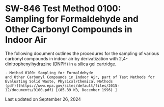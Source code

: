 
# SW-846 Test Method 0100: Sampling for Formaldehyde and Other Carbonyl Compounds in Indoor Air  


The following document outlines the procedures for the sampling of
various carbonyl compounds in indoor air by derivatization with
2,4-dinitrophenylhydrazine (DNPH) in a silica gel cartridge.

    - Method 0100: Sampling for Formaldehyde
    and Other Carbonyl Compounds in Indoor Air, part of Test Methods for
    Evaluating Solid Waste, Physical/Chemical Methods
    (pdf)](https://www.epa.gov/sites/default/files/2015-12/documents/0100.pdf) [(85.39 KB, December 1996) ] 

Last updated on September 26, 2024

